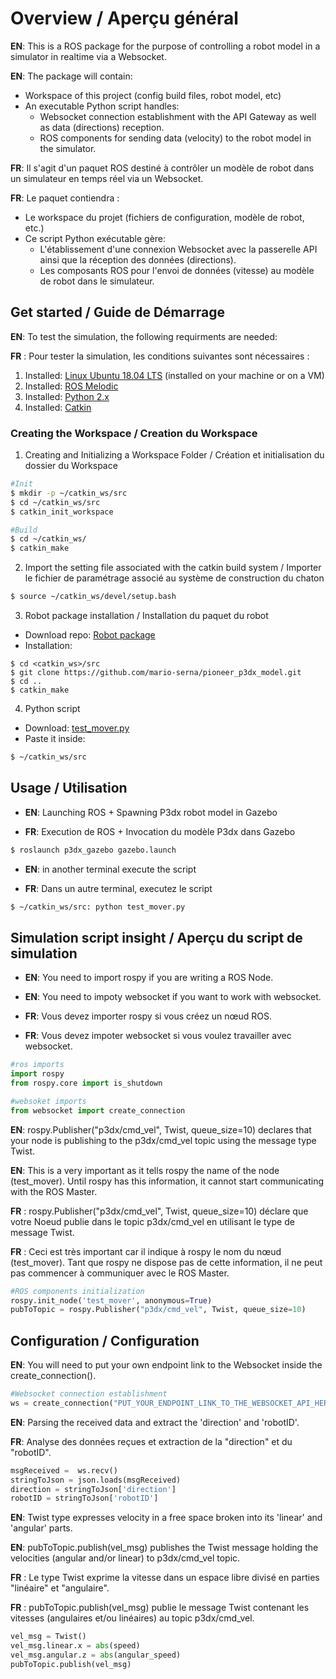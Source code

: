# Overview / Aperçu général

**EN**:
This is a ROS package for the purpose of controlling a robot model in a simulator in realtime via a Websocket.

**EN**:
The package will contain: 
* Workspace of this project (config build files, robot model, etc)
* An executable Python script handles: 
    * Websocket connection establishment with the API Gateway as well as data (directions) reception.
    * ROS components for sending data (velocity) to the robot model in the simulator.

**FR**: 
Il s'agit d'un paquet ROS destiné à contrôler un modèle de robot dans un simulateur en temps réel via un Websocket.

**FR**: 
Le paquet contiendra :
* Le workspace du projet (fichiers de configuration, modèle de robot, etc.)
* Ce script Python exécutable gère:
    * L'établissement d'une connexion Websocket avec la passerelle API ainsi que la réception des données (directions).
    *  Les composants ROS pour l'envoi de données (vitesse) au modèle de robot dans le simulateur.

## Get started / Guide de Démarrage
**EN**: 
To test the simulation, the following requirments are needed: 

**FR** : 
Pour tester la simulation, les conditions suivantes sont nécessaires :

1) Installed: [Linux Ubuntu 18.04 LTS](https://ubuntu.com/download/desktop) (installed on your machine or on a VM)
2) Installed: [ROS Melodic](http://wiki.ros.org/melodic/Installation/Ubuntu)
3) Installed: [Python 2.x](http://wiki.ros.org/melodic/Installation/Ubuntu)
4) Installed: [Catkin](https://wiki.ros.org/catkin#Installing_catkin)

### Creating the Workspace / Creation du Workspace
1.  Creating and Initializing a Workspace Folder / Création et initialisation du dossier du Workspace 
```bash
#Init
$ mkdir -p ~/catkin_ws/src
$ cd ~/catkin_ws/src
$ catkin_init_workspace

#Build
$ cd ~/catkin_ws/
$ catkin_make
```
2. Import the setting file associated with the catkin build system / Importer le fichier de paramétrage associé au système de construction du chaton

```bash
$ source ~/catkin_ws/devel/setup.bash
```

3. Robot package installation / Installation du paquet du robot

* Download repo: [Robot package](https://github.com/mario-serna/pioneer_p3dx_model.git)
* Installation: 
```
$ cd <catkin_ws>/src
$ git clone https://github.com/mario-serna/pioneer_p3dx_model.git
$ cd ..
$ catkin_make
```

4.  Python script
* Download: [test_mover.py](https://github.com/zakariaBoukernafa/Teleport/blob/master/ROS_Simulation/test_mover.py)
* Paste it inside: 
```bash
$ ~/catkin_ws/src
```

## Usage / Utilisation

* **EN**: Launching ROS + Spawning P3dx robot model in Gazebo

* **FR**:  Execution de ROS + Invocation du modèle P3dx dans Gazebo
```bash
$ roslaunch p3dx_gazebo gazebo.launch
```
* **EN**: 
in another terminal execute the script 

* **FR**:  Dans un autre terminal, executez le script
```bash
$ ~/catkin_ws/src: python test_mover.py
```

## Simulation script insight / Aperçu du script de simulation

* **EN**: You need to import rospy if you are writing a ROS Node.

* **EN**: You need to impoty websocket if you want to work with websocket.

* **FR**: Vous devez importer rospy si vous créez un nœud ROS.

* **FR**: Vous devez impoter websocket si vous voulez travailler avec websocket.
```python
#ros imports
import rospy
from rospy.core import is_shutdown

#websoket imports
from websocket import create_connection
```
**EN**:  rospy.Publisher("p3dx/cmd_vel", Twist, queue_size=10) declares that your node is publishing to the p3dx/cmd_vel topic using the message type Twist.

**EN**:  This is a very important as it tells rospy the name of the node (test_mover). Until rospy has this information, it cannot start communicating with the ROS Master.

**FR** : rospy.Publisher("p3dx/cmd_vel", Twist, queue_size=10) déclare que votre Noeud publie dans le topic p3dx/cmd_vel en utilisant le type de message Twist.

**FR** :  Ceci est très important car il indique à rospy le nom du nœud (test_mover). Tant que rospy ne dispose pas de cette information, il ne peut pas commencer à communiquer avec le ROS Master.

```python
#ROS components initialization
rospy.init_node('test_mover', anonymous=True)
pubToTopic = rospy.Publisher("p3dx/cmd_vel", Twist, queue_size=10)
```
## Configuration / Configuration
**EN**: You will need to put your own endpoint link to the Websocket inside the create_connection().

```python
#Websocket connection establishment
ws = create_connection("PUT_YOUR_ENDPOINT_LINK_TO_THE_WEBSOCKET_API_HERE")
```
**EN**: Parsing the received data and extract the 'direction' and 'robotID'. 

**FR**: Analyse des données reçues et extraction de la "direction" et du "robotID".

```python
msgReceived =  ws.recv()
stringToJson = json.loads(msgReceived)
direction = stringToJson['direction']
robotID = stringToJson['robotID']
```
**EN**: Twist type expresses velocity in a free space broken into its 'linear' and 'angular' parts.

**EN**: pubToTopic.publish(vel_msg) publishes the Twist message holding the velocities (angular and/or linear) to p3dx/cmd_vel topic.

**FR** : Le type Twist exprime la vitesse dans un espace libre divisé en parties "linéaire" et "angulaire".

**FR** : pubToTopic.publish(vel_msg) publie le message Twist contenant les vitesses (angulaires et/ou linéaires) au topic p3dx/cmd_vel.

```python
vel_msg = Twist()
vel_msg.linear.x = abs(speed)
vel_msg.angular.z = abs(angular_speed)
pubToTopic.publish(vel_msg)
```
